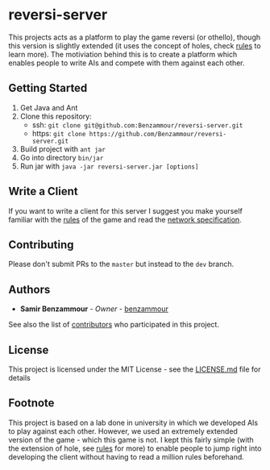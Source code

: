# reversi-server

This projects acts as a platform to play the game reversi (or othello), though this version is slightly extended (it uses the concept of holes, check [rules](RULES.md) to learn more). The motiviation behind this is to create a platform which enables people to write AIs and compete with them against each other.

## Getting Started

1. Get Java and Ant
2. Clone this repository:
	* ssh: `git clone git@github.com:Benzammour/reversi-server.git`
	* https: `git clone https://github.com/Benzammour/reversi-server.git`
3. Build project with `ant jar`
4. Go into directory `bin/jar`
5. Run jar with `java -jar reversi-server.jar [options]`

## Write a Client

If you want to write a client for this server I suggest you make yourself familiar with the [rules](RULES.md) of the game and read the [network specification](networkspecification.md).

## Contributing

Please don't submit PRs to the `master` but instead to the `dev` branch.

## Authors

* **Samir Benzammour** - *Owner* - [benzammour](https://github.com/benzammour)

See also the list of [contributors](#) who participated in this project.

## License

This project is licensed under the MIT License - see the [LICENSE.md](LICENSE.md) file for details

## Footnote

This project is based on a lab done in university in which we developed AIs to play against each other. However, we used an extremely extended version of the game - which this game is not. I kept this fairly simple (with the extension of hole, see [rules](RULES.md) for more) to enable people to jump right into developing the client without having to read a million rules beforehand.